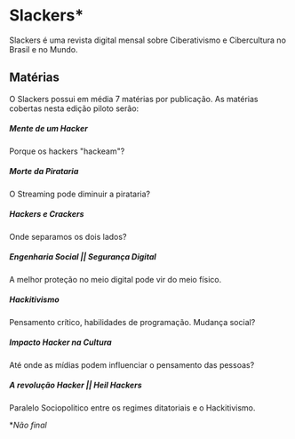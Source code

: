 # Slackers*

Slackers é uma revista digital mensal sobre Ciberativismo e Cibercultura no Brasil e no Mundo.

## Matérias
O Slackers possui em média 7 matérias por publicação. As matérias cobertas nesta edição piloto serão:

##### Mente de um Hacker
Porque os hackers "hackeam"?

##### Morte da Pirataria
O Streaming pode diminuir a pirataria?

##### Hackers e Crackers
Onde separamos os dois lados?

##### Engenharia Social || Segurança Digital
A melhor proteção no meio digital pode vir do meio físico.

##### Hackitivismo
Pensamento crítico, habilidades de programação. Mudança social?

##### Impacto Hacker na Cultura
Até onde as mídias podem influenciar o pensamento das pessoas?

##### A revolução Hacker || Heil Hackers
Paralelo Sociopolitico entre os regimes ditatoriais e o Hackitivismo.

**Não final*
